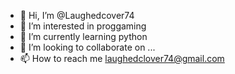 - 👋 Hi, I’m @Laughedcover74
- 👀 I’m interested in proggaming
- 🌱 I’m currently learning python
- 💞️ I’m looking to collaborate on ...
- 📫 How to reach me laughedclover74@gmail.com

<!---
Laughedcover74/Laughedcover74 is a ✨ special ✨ repository because its `README.md` (this file) appears on your GitHub profile.
You can click the Preview link to take a look at your changes.
--->

